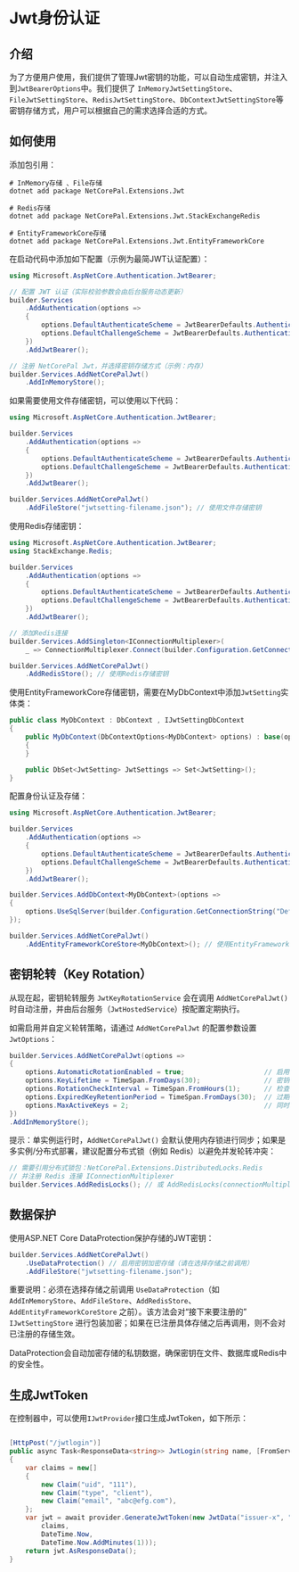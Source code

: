 # Jwt身份认证

## 介绍

为了方便用户使用，我们提供了管理Jwt密钥的功能，可以自动生成密钥，并注入到`JwtBearerOptions`中。我们提供了
`InMemoryJwtSettingStore`、`FileJwtSettingStore`、`RedisJwtSettingStore`、`DbContextJwtSettingStore`等密钥存储方式，用户可以根据自己的需求选择合适的方式。

## 如何使用

添加包引用：

```shell
# InMemory存储 、File存储
dotnet add package NetCorePal.Extensions.Jwt   

# Redis存储
dotnet add package NetCorePal.Extensions.Jwt.StackExchangeRedis

# EntityFrameworkCore存储
dotnet add package NetCorePal.Extensions.Jwt.EntityFrameworkCore
```

在启动代码中添加如下配置（示例为最简JWT认证配置）：

```csharp
using Microsoft.AspNetCore.Authentication.JwtBearer;

// 配置 JWT 认证（实际校验参数会由后台服务动态更新）
builder.Services
    .AddAuthentication(options =>
    {
        options.DefaultAuthenticateScheme = JwtBearerDefaults.AuthenticationScheme;
        options.DefaultChallengeScheme = JwtBearerDefaults.AuthenticationScheme;
    })
    .AddJwtBearer();

// 注册 NetCorePal Jwt，并选择密钥存储方式（示例：内存）
builder.Services.AddNetCorePalJwt()
    .AddInMemoryStore();
```

如果需要使用文件存储密钥，可以使用以下代码：

```csharp
using Microsoft.AspNetCore.Authentication.JwtBearer;

builder.Services
    .AddAuthentication(options =>
    {
        options.DefaultAuthenticateScheme = JwtBearerDefaults.AuthenticationScheme;
        options.DefaultChallengeScheme = JwtBearerDefaults.AuthenticationScheme;
    })
    .AddJwtBearer();

builder.Services.AddNetCorePalJwt()
    .AddFileStore("jwtsetting-filename.json"); // 使用文件存储密钥
```

使用Redis存储密钥：

```csharp
using Microsoft.AspNetCore.Authentication.JwtBearer;
using StackExchange.Redis;

builder.Services
    .AddAuthentication(options =>
    {
        options.DefaultAuthenticateScheme = JwtBearerDefaults.AuthenticationScheme;
        options.DefaultChallengeScheme = JwtBearerDefaults.AuthenticationScheme;
    })
    .AddJwtBearer();

// 添加Redis连接
builder.Services.AddSingleton<IConnectionMultiplexer>(
    _ => ConnectionMultiplexer.Connect(builder.Configuration.GetConnectionString("Redis")!));

builder.Services.AddNetCorePalJwt()
    .AddRedisStore(); // 使用Redis存储密钥
```

使用EntityFrameworkCore存储密钥，需要在MyDbContext中添加`JwtSetting`实体类：

```csharp
public class MyDbContext : DbContext , IJwtSettingDbContext
{
    public MyDbContext(DbContextOptions<MyDbContext> options) : base(options)
    {
    }

    public DbSet<JwtSetting> JwtSettings => Set<JwtSetting>();
}
```

配置身份认证及存储：

```csharp
using Microsoft.AspNetCore.Authentication.JwtBearer;

builder.Services
    .AddAuthentication(options =>
    {
        options.DefaultAuthenticateScheme = JwtBearerDefaults.AuthenticationScheme;
        options.DefaultChallengeScheme = JwtBearerDefaults.AuthenticationScheme;
    })
    .AddJwtBearer();

builder.Services.AddDbContext<MyDbContext>(options =>
{
    options.UseSqlServer(builder.Configuration.GetConnectionString("DefaultConnection"));
});

builder.Services.AddNetCorePalJwt()
    .AddEntityFrameworkCoreStore<MyDbContext>(); // 使用EntityFrameworkCore存储密钥
```

## 密钥轮转（Key Rotation）

从现在起，密钥轮转服务 `JwtKeyRotationService` 会在调用 `AddNetCorePalJwt()` 时自动注册，并由后台服务（`JwtHostedService`）按配置定期执行。

如需启用并自定义轮转策略，请通过 `AddNetCorePalJwt` 的配置参数设置 `JwtOptions`：

```csharp
builder.Services.AddNetCorePalJwt(options =>
{
    options.AutomaticRotationEnabled = true;                    // 启用自动轮转
    options.KeyLifetime = TimeSpan.FromDays(30);                // 密钥有效期
    options.RotationCheckInterval = TimeSpan.FromHours(1);      // 检查轮转的间隔
    options.ExpiredKeyRetentionPeriod = TimeSpan.FromDays(30);  // 过期密钥保留时长（用于验证旧 token）
    options.MaxActiveKeys = 2;                                  // 同时保留的活跃密钥数量
})
.AddInMemoryStore();
```

提示：单实例运行时，`AddNetCorePalJwt()` 会默认使用内存锁进行同步；如果是多实例/分布式部署，建议配置分布式锁（例如 Redis）以避免并发轮转冲突：

```csharp
// 需要引用分布式锁包：NetCorePal.Extensions.DistributedLocks.Redis
// 并注册 Redis 连接 IConnectionMultiplexer
builder.Services.AddRedisLocks(); // 或 AddRedisLocks(connectionMultiplexer)
```

## 数据保护

使用ASP.NET Core DataProtection保护存储的JWT密钥：

```csharp
builder.Services.AddNetCorePalJwt()
    .UseDataProtection() // 启用密钥加密存储（请在选择存储之前调用）
    .AddFileStore("jwtsetting-filename.json");
```

重要说明：必须在选择存储之前调用 `UseDataProtection`（如 `AddInMemoryStore`、`AddFileStore`、`AddRedisStore`、`AddEntityFrameworkCoreStore` 之前）。该方法会对“接下来要注册的” `IJwtSettingStore` 进行包装加密；如果在已注册具体存储之后再调用，则不会对已注册的存储生效。

DataProtection会自动加密存储的私钥数据，确保密钥在文件、数据库或Redis中的安全性。

## 生成JwtToken

在控制器中，可以使用`IJwtProvider`接口生成JwtToken，如下所示：

```csharp

[HttpPost("/jwtlogin")]
public async Task<ResponseData<string>> JwtLogin(string name, [FromServices] IJwtProvider provider)
{
    var claims = new[]
    {
        new Claim("uid", "111"),
        new Claim("type", "client"),
        new Claim("email", "abc@efg.com"),
    };
    var jwt = await provider.GenerateJwtToken(new JwtData("issuer-x", "audience-y",
        claims,
        DateTime.Now,
        DateTime.Now.AddMinutes(1)));
    return jwt.AsResponseData();
}
```